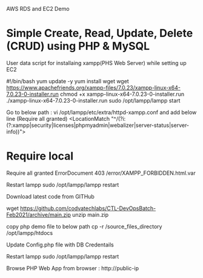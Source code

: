 AWS RDS and EC2 Demo

Simple Create, Read, Update, Delete (CRUD) using PHP & MySQL
========


User data script for installaing xampp(PHS Web Server) while setting up EC2 

#!/bin/bash
yum update -y
yum install wget
wget https://www.apachefriends.org/xampp-files/7.0.23/xampp-linux-x64-7.0.23-0-installer.run
chmod +x xampp-linux-x64-7.0.23-0-installer.run
./xampp-linux-x64-7.0.23-0-installer.run
sudo /opt/lampp/lampp start



Go to below path :
vi /opt/lampp/etc/extra/httpd-xampp.conf and add below line (Require all granted)
<LocationMatch "^/(?i:(?:xampp|security|licenses|phpmyadmin|webalizer|server-status|server-info))">
# Require local
Require all granted
ErrorDocument 403 /error/XAMPP_FORBIDDEN.html.var
</LocationMatch>

Restart lampp
sudo /opt/lampp/lampp restart

Download latest code from GITHub

wget https://github.com/codvatechlabs/CTL-DevOpsBatch-Feb2021/archive/main.zip 
unzip main.zip

copy php demo file to below path 
cp -r /source_files_directory /opt/lampp/htdocs

Update Config.php file with DB Credentails 

Restart lampp
sudo /opt/lampp/lampp restart


Browse PHP Web App from browser : 
http://public-ip


